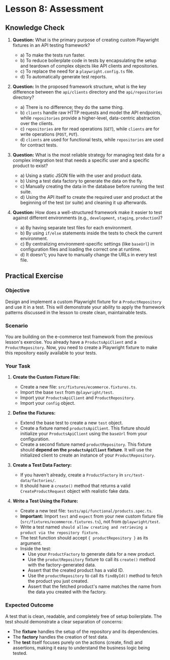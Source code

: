 # Lesson 8: Assessment

## Knowledge Check

1.  **Question:** What is the primary purpose of creating custom Playwright fixtures in an API testing framework?
    -   a) To make the tests run faster.
    -   b) To reduce boilerplate code in tests by encapsulating the setup and teardown of complex objects like API clients and repositories.
    -   c) To replace the need for a `playwright.config.ts` file.
    -   d) To automatically generate test reports.

2.  **Question:** In the proposed framework structure, what is the key difference between the `api/clients` directory and the `api/repositories` directory?
    -   a) There is no difference; they do the same thing.
    -   b) `clients` handle raw HTTP requests and model the API endpoints, while `repositories` provide a higher-level, data-centric abstraction over the clients.
    -   c) `repositories` are for read operations (`GET`), while `clients` are for write operations (`POST`, `PUT`).
    -   d) `clients` are used for functional tests, while `repositories` are used for contract tests.

3.  **Question:** What is the most reliable strategy for managing test data for a complex integration test that needs a specific user and a specific product to exist?
    -   a) Using a static JSON file with the user and product data.
    -   b) Using a test data factory to generate the data on the fly.
    -   c) Manually creating the data in the database before running the test suite.
    -   d) Using the API itself to create the required user and product at the beginning of the test (or suite) and cleaning it up afterwards.

4.  **Question:** How does a well-structured framework make it easier to test against different environments (e.g., `development`, `staging`, `production`)?
    -   a) By having separate test files for each environment.
    -   b) By using `if/else` statements inside the tests to check the current environment.
    -   c) By centralizing environment-specific settings (like `baseUrl`) in configuration files and loading the correct one at runtime.
    -   d) It doesn't; you have to manually change the URLs in every test file.

## Practical Exercise

### Objective

Design and implement a custom Playwright fixture for a `ProductRepository` and use it in a test. This will demonstrate your ability to apply the framework patterns discussed in the lesson to create clean, maintainable tests.

### Scenario

You are building on the e-commerce test framework from the previous lesson's exercise. You already have a `ProductsApiClient` and a `ProductRepository`. Now, you need to create a Playwright fixture to make this repository easily available to your tests.

### Your Task

1.  **Create the Custom Fixture File:**
    -   Create a new file: `src/fixtures/ecommerce.fixtures.ts`.
    -   Import the base `test` from `@playwright/test`.
    -   Import your `ProductsApiClient` and `ProductRepository`.
    -   Import your `config` object.

2.  **Define the Fixtures:**
    -   Extend the base test to create a new `test` object.
    -   Create a fixture named `productsApiClient`. This fixture should initialize your `ProductsApiClient` using the `baseUrl` from your configuration.
    -   Create a second fixture named `productRepository`. This fixture should **depend on the `productsApiClient` fixture**. It will use the initialized client to create an instance of your `ProductRepository`.

3.  **Create a Test Data Factory:**
    -   If you haven't already, create a `ProductFactory` in `src/test-data/factories/`.
    -   It should have a `create()` method that returns a valid `CreateProductRequest` object with realistic fake data.

4.  **Write a Test Using the Fixture:**
    -   Create a new test file: `tests/api/functional/products.spec.ts`.
    -   **Important:** Import `test` and `expect` from your new custom fixture file (`src/fixtures/ecommerce.fixtures.ts`), not from `@playwright/test`.
    -   Write a test named `should allow creating and retrieving a product via the repository fixture`.
    -   The test function should accept `{ productRepository }` as its argument.
    -   Inside the test:
        -   Use your `ProductFactory` to generate data for a new product.
        -   Use the `productRepository` fixture to call its `create()` method with the factory-generated data.
        -   Assert that the created product has a valid ID.
        -   Use the `productRepository` to call its `findById()` method to fetch the product you just created.
        -   Assert that the fetched product's name matches the name from the data you created with the factory.

### Expected Outcome

A test that is clean, readable, and completely free of setup boilerplate. The test should demonstrate a clear separation of concerns:
-   The **fixture** handles the setup of the repository and its dependencies.
-   The **factory** handles the creation of test data.
-   The **test** itself focuses purely on the actions (create, find) and assertions, making it easy to understand the business logic being tested.